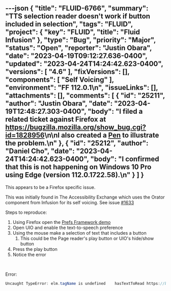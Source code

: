 ---json
{
  "title": "FLUID-6766",
  "summary": "TTS selection reader doesn't work if button included in selection",
  "tags": "FLUID",
  "project": {
    "key": "FLUID",
    "title": "Fluid Infusion"
  },
  "type": "Bug",
  "priority": "Major",
  "status": "Open",
  "reporter": "Justin Obara",
  "date": "2023-04-19T09:12:27.636-0400",
  "updated": "2023-04-24T14:24:42.623-0400",
  "versions": [
    "4.6"
  ],
  "fixVersions": [],
  "components": [
    "Self Voicing"
  ],
  "environment": "FF 112.0.1\n",
  "issueLinks": [],
  "attachments": [],
  "comments": [
    {
      "id": "25211",
      "author": "Justin Obara",
      "date": "2023-04-19T12:48:27.303-0400",
      "body": "I filed a related ticket against Firefox at <https://bugzilla.mozilla.org/show_bug.cgi?id=1828956>\n\nI also created a [Pen](https://codepen.io/jobara/pen/oNazJqZ) to illustrate the problem.\n"
    },
    {
      "id": "25212",
      "author": "Daniel Cho",
      "date": "2023-04-24T14:24:42.623-0400",
      "body": "I confirmed that this is not happening on Windows 10 Pro using Edge (version 112.0.1722.58).\n"
    }
  ]
}
---
This appears to be a Firefox specific issue. 

This was initially found in The Accessibility Exchange which uses the Orator component from Infusion for its self voicing. See issue [#1633](https://github.com/accessibility-exchange/platform/issues/1633)

Steps to reproduce:

1. Using Firefox open the [Prefs Framework demo](https://build-infusion.fluidproject.org/demos/prefsframework/)
2. Open UIO and enable the text-to-speech preference
3. Using the mouse make a selection of text that includes a button
   1. This could be the Page reader's play button or UIO's hide/show button
4. Press the play button
5. Notice the error 

 

Error:

```java
Uncaught TypeError: elm.tagName is undefined    hasTextToRead https://build-infusion.fluidproject.org/src/framework/core/js/TextNodeParser.js:81    invokeInvoker https://build-infusion.fluidproject.org/src/framework/core/js/FluidIoC.js:2787    parse https://build-infusion.fluidproject.org/src/framework/core/js/TextNodeParser.js:130    invokeInvoker https://build-infusion.fluidproject.org/src/framework/core/js/FluidIoC.js:2787    parseElement https://build-infusion.fluidproject.org/src/components/orator/js/Orator.js:1047    parseRange https://build-infusion.fluidproject.org/src/components/orator/js/Orator.js:1018    queueSpeech https://build-infusion.fluidproject.org/src/components/orator/js/Orator.js:957    invokeListener https://build-infusion.fluidproject.org/src/framework/core/js/DataBinding.js:1583    togo https://build-infusion.fluidproject.org/src/framework/core/js/DataBinding.js:1598    notifyExternal https://build-infusion.fluidproject.org/src/framework/core/js/DataBinding.js:1325    concludeModelTransaction https://build-infusion.fluidproject.org/src/framework/core/js/DataBinding.js:1365    fire https://build-infusion.fluidproject.org/src/framework/core/js/Fluid.js:1713    commit https://build-infusion.fluidproject.org/src/framework/core/js/DataBinding.js:2227    fireChangeRequest https://build-infusion.fluidproject.org/src/framework/core/js/DataBinding.js:2180    change https://build-infusion.fluidproject.org/src/framework/core/js/DataBinding.js:2046    apply https://build-infusion.fluidproject.org/src/framework/core/js/FluidIoC.js:2730    invokeInvoker https://build-infusion.fluidproject.org/src/framework/core/js/FluidIoC.js:2787    togglePlay https://build-infusion.fluidproject.org/src/components/orator/js/Orator.js:1212    invokeInvoker https://build-infusion.fluidproject.org/src/framework/core/js/FluidIoC.js:2787    togo https://build-infusion.fluidproject.org/src/framework/core/js/FluidIoC.js:2855    fire https://build-infusion.fluidproject.org/src/framework/core/js/Fluid.js:1713    createControl https://build-infusion.fluidproject.org/src/components/orator/js/Orator.js:1168    jQuery 8    createControl https://build-infusion.fluidproject.org/src/components/orator/js/Orator.js:1166    invokeInvoker https://build-infusion.fluidproject.org/src/framework/core/js/FluidIoC.js:2787    renderControl https://build-infusion.fluidproject.org/src/components/orator/js/Orator.js:1179    invokeListener https://build-infusion.fluidproject.org/src/framework/core/js/DataBinding.js:1583    togo https://build-infusion.fluidproject.org/src/framework/core/js/DataBinding.js:1598    notifyExternal https://build-infusion.fluidproject.org/src/framework/core/js/DataBinding.js:1325    concludeModelTransaction https://build-infusion.fluidproject.org/src/framework/core/js/DataBinding.js:1365    fire https://build-infusion.fluidproject.org/src/framework/core/js/Fluid.js:1713    commit https://build-infusion.fluidproject.org/src/framework/core/js/DataBinding.js:2227    fireChangeRequest https://build-infusion.fluidproject.org/src/framework/core/js/DataBinding.js:2180    change https://build-infusion.fluidproject.org/src/framework/core/js/DataBinding.js:2046    setTextFromSelection https://build-infusion.fluidproject.org/src/components/orator/js/Orator.js:993    invokeInvoker https://build-infusion.fluidproject.org/src/framework/core/js/FluidIoC.js:2787    togo https://build-infusion.fluidproject.org/src/framework/core/js/FluidIoC.js:2855    fire https://build-infusion.fluidproject.org/src/framework/core/js/Fluid.js:1713    bindSelectionEvents https://build-infusion.fluidproject.org/src/components/orator/js/Orator.js:967    jQuery 8    bindSelectionEvents https://build-infusion.fluidproject.org/src/components/orator/js/Orator.js:965    togo https://build-infusion.fluidproject.org/src/framework/core/js/FluidIoC.js:2855    fire https://build-infusion.fluidproject.org/src/framework/core/js/Fluid.js:1713    concludeComponentInit https://build-infusion.fluidproject.org/src/framework/core/js/FluidIoC.js:1538    localWorkflowTask https://build-infusion.fluidproject.org/src/framework/core/js/FluidIoC.js:2212    localWorkflowTask https://build-infusion.fluidproject.org/src/framework/core/js/FluidIoC.js:2211    invokeNext https://build-infusion.fluidproject.org/src/framework/core/js/FluidPromises.js:257    resumeSequence https://build-infusion.fluidproject.org/src/framework/core/js/FluidPromises.js:237    progressSequence https://build-infusion.fluidproject.org/src/framework/core/js/FluidPromises.js:218    resumeSequence https://build-infusion.fluidproject.org/src/framework/core/js/FluidPromises.js:246    progressSequence https://build-infusion.fluidproject.org/src/framework/core/js/FluidPromises.js:218    resumeSequence https://build-infusion.fluidproject.org/src/framework/core/js/FluidPromises.js:246    progressSequence https://build-infusion.fluidproject.org/src/framework/core/js/FluidPromises.js:218    resumeSequence https://build-infusion.fluidproject.org/src/framework/core/js/FluidPromises.js:246    progressSequence https://build-infusion.fluidproject.org/src/framework/core/js/FluidPromises.js:218    resumeSequence https://build-infusion.fluidproject.org/src/framework/core/js/FluidPromises.js:246    progressSequence https://build-infusion.fluidproject.org/src/framework/core/js/FluidPromises.js:218    resumeSequence https://build-infusion.fluidproject.org/src/framework/core/js/FluidPromises.js:246    progressSequence https://build-infusion.fluidproject.org/src/framework/core/js/FluidPromises.js:218    resumeSequence https://build-infusion.fluidproject.org/src/framework/core/js/FluidPromises.js:246    progressSequence https://build-infusion.fluidproject.org/src/framework/core/js/FluidPromises.js:218    resumeSequence https://build-infusion.fluidproject.org/src/framework/core/js/FluidPromises.js:246    progressSequence https://build-infusion.fluidproject.org/src/framework/core/js/FluidPromises.js:218
```

        